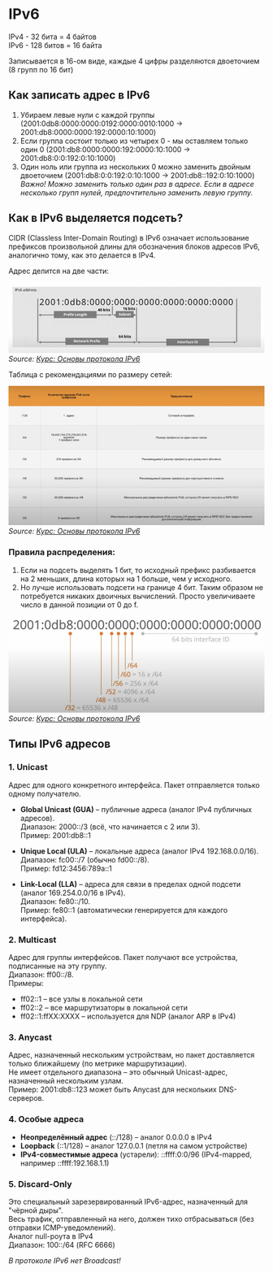 # IPv6

IPv4 - 32 бита = 4 байтов  
IPv6 - 128 битов = 16 байта

Записывается в 16-ом виде, каждые 4 цифры разделяются двоеточием (8 групп по 16 бит)

## Как записать адрес в IPv6

1. Убираем левые нули с каждой группы (2001:0db8:0000:0000:0192:0000:0010:1000 → 2001:db8:0000:0000:192:0000:10:1000)
2. Если группа состоит только из четырех 0 - мы оставляем только один 0 (2001:db8:0000:0000:192:0000:10:1000 → 2001:db8:0:0:192:0:10:1000)
3. Один ноль или группа из нескольких 0 можно заменить двойным двоеточием (2001:db8:0:0:192:0:10:1000 → 2001:db8::192:0:10:1000)  
   *Важно! Можно заменить только один раз в адресе. Если в адресе несколько групп нулей, предпочтительно заменить левую группу.*

## Как в IPv6 выделяется подсеть?

CIDR (Classless Inter-Domain Routing) в IPv6 означает использование префиксов произвольной длины для обозначения блоков адресов IPv6, аналогично тому, как это делается в IPv4.

Адрес делится на две части:

![Адрес делится на две части:](images/network/ipv6_1.jpg)  
*Source: [Курс: Основы протокола IPv6](https://clck.ru/3MzQXh)*

Таблица с рекомендациями по размеру сетей:

![Таблица](images/network/ipv6_2.jpg)  
*Source: [Курс: Основы протокола IPv6](https://clck.ru/3MzQXh)*

### Правила распределения:

1. Если на подсеть выделять 1 бит, то исходный префикс разбивается на 2 меньших, длина которых на 1 больше, чем у исходного.
2. Но лучше использовать подсети на границе 4 бит. Таким образом не потребуется никаких двоичных вычислений. Просто увеличиваете число в данной позиции от 0 до f.

![Разделение сетей](images/network/ipv6_3.jpg)  
*Source: [Курс: Основы протокола IPv6](https://clck.ru/3MzQXh)*

## Типы IPv6 адресов

### 1. Unicast

Адрес для одного конкретного интерфейса. Пакет отправляется только одному получателю.

- **Global Unicast (GUA)** – публичные адреса (аналог IPv4 публичных адресов).  
  Диапазон: 2000::/3 (всё, что начинается с 2 или 3).  
  Пример: 2001:db8::1

- **Unique Local (ULA)** – локальные адреса (аналог IPv4 192.168.0.0/16).  
  Диапазон: fc00::/7 (обычно fd00::/8).  
  Пример: fd12:3456:789a::1

- **Link-Local (LLA)** – адреса для связи в пределах одной подсети (аналог 169.254.0.0/16 в IPv4).  
  Диапазон: fe80::/10.  
  Пример: fe80::1 (автоматически генерируется для каждого интерфейса).

### 2. Multicast

Адрес для группы интерфейсов. Пакет получают все устройства, подписанные на эту группу.  
Диапазон: ff00::/8.  
Примеры:  
- ff02::1 – все узлы в локальной сети  
- ff02::2 – все маршрутизаторы в локальной сети  
- ff02::1:ffXX:XXXX – используется для NDP (аналог ARP в IPv4)

### 3. Anycast

Адрес, назначенный нескольким устройствам, но пакет доставляется только ближайшему (по метрике маршрутизации).  
Не имеет отдельного диапазона – это обычный Unicast-адрес, назначенный нескольким узлам.  
Пример: 2001:db8::123 может быть Anycast для нескольких DNS-серверов.

### 4. Особые адреса

- **Неопределённый адрес** (::/128) – аналог 0.0.0.0 в IPv4  
- **Loopback** (::1/128) – аналог 127.0.0.1 (петля на самом устройстве)  
- **IPv4-совместимые адреса** (устарели): ::ffff:0:0/96 (IPv4-mapped, например ::ffff:192.168.1.1)

### 5. Discard-Only

Это специальный зарезервированный IPv6-адрес, назначенный для "чёрной дыры".  
Весь трафик, отправленный на него, должен тихо отбрасываться (без отправки ICMP-уведомлений).  
Аналог null-роута в IPv4  
Диапазон: 100::/64 (RFC 6666)

*В протоколе IPv6 нет Broadcast!*